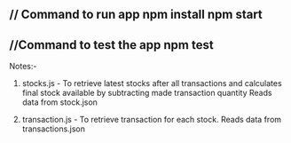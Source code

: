 // Command to run app
npm install
npm start
----------------------------------------------------------------------------------------
//Command to test the app
npm test
-----------------------------------------------------------------------------------------
Notes:-
1. stocks.js - To  retrieve latest stocks after all transactions and calculates final stock available by subtracting made transaction quantity
Reads data from stock.json

2. transaction.js - To retrieve transaction for each stock.
Reads data from transactions.json